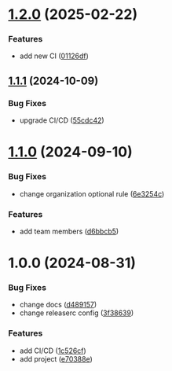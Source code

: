 # [1.2.0](https://github.com/cktf/terraform-grafana-organization/compare/1.1.1...1.2.0) (2025-02-22)


### Features

* add new CI ([01126df](https://github.com/cktf/terraform-grafana-organization/commit/01126dfc6525df7e1cb7d38b20d2d2115b25dafb))

## [1.1.1](https://github.com/cktf/terraform-grafana-organization/compare/1.1.0...1.1.1) (2024-10-09)


### Bug Fixes

* upgrade CI/CD ([55cdc42](https://github.com/cktf/terraform-grafana-organization/commit/55cdc429d83069f280c2f8f96ffdea2f865a62d2))

# [1.1.0](https://github.com/cktf/terraform-grafana-organization/compare/1.0.0...1.1.0) (2024-09-10)


### Bug Fixes

* change organization optional rule ([6e3254c](https://github.com/cktf/terraform-grafana-organization/commit/6e3254c6bdb41ba059a9e4264cc419802d9a679a))


### Features

* add team members ([d6bbcb5](https://github.com/cktf/terraform-grafana-organization/commit/d6bbcb512256ad6413a099033233f577fbf00483))

# 1.0.0 (2024-08-31)


### Bug Fixes

* change docs ([d489157](https://github.com/cktf/terraform-grafana-organization/commit/d4891570fa226036fb5e4e3279e1cf99f8f69892))
* change releaserc config ([3f38639](https://github.com/cktf/terraform-grafana-organization/commit/3f386393295738b9726496317fc656972efed33d))


### Features

* add CI/CD ([1c526cf](https://github.com/cktf/terraform-grafana-organization/commit/1c526cf4129c7d49bdfaf602647d809e7cdc866e))
* add project ([e70388e](https://github.com/cktf/terraform-grafana-organization/commit/e70388e32dab4119c096574c75f8c8ee2eeb7e30))
